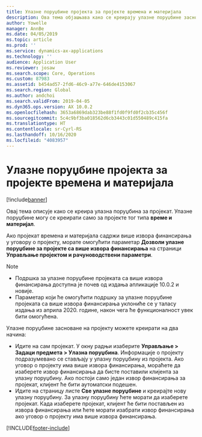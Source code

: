 ```yaml
---
title: Улазне поруџбине пројекта за пројекте времена и материјала
description: Ова тема објашњава како се креирају улазне поруџбине засноване на пројектима времена и материјала.
author: Yowelle
manager: AnnBe
ms.date: 04/05/2019
ms.topic: article
ms.prod: ''
ms.service: dynamics-ax-applications
ms.technology: ''
audience: Application User
ms.reviewer: josaw
ms.search.scope: Core, Operations
ms.custom: 87983
ms.assetid: b454ad57-2fd6-46c9-a77e-646de4153067
ms.search.region: Global
ms.author: andchoi
ms.search.validFrom: 2019-04-05
ms.dyn365.ops.version: AX 10.0.2
ms.openlocfilehash: 3653a6869dab323be88f1fd0f9fd0f2cb35c456f
ms.sourcegitcommit: 5c4c9bf3ba018562d6cb3443c01d550489c415fa
ms.translationtype: HT
ms.contentlocale: sr-Cyrl-RS
ms.lasthandoff: 10/16/2020
ms.locfileid: "4083957"
---
```

# <a name="project-sales-orders-for-time-and-material-projects"></a>Улазне поруџбине пројекта за пројекте времена и материјала

[!include[banner](../includes/banner.md)]

Овај тема описује како се креира улазна поруџбина за пројекат. Упазне поруџбине могу се креирати само за пројекте тог типа **време и материјал**.

Ако пројекат времена и материјала садржи више извора финансирања у уговору о пројекту, морате омогућити параметар **Дозволи улазне поруџбине за пројекте са више извора финансирања** на страници **Управљање пројектом и рачуноводствени параметри**. 

> [!NOTE]
> - Подршка за улазне поруџбине пројеката са више извора финансирања доступна је почев од издања апликације 10.0.2 и новије.
> - Параметар који ће омогућити подршку за улазне поруџбине пројеката са више извора финансирања уклониће се у таласу издања из априла 2020. године, након чега ће функционалност увек бити омогућена.

Улазне поруџбине засноване на пројекту можете креирати на два начина:

- Идите на сам пројекат. У окну радњи изаберите **Управљање > Задаци предмета > Улазна поруџбина**. Информације о пројекту подразумевано се стављају у улазну поруџбину из пројекта. Ако уговор о пројекту има више извора финансирања, мораћете да изаберете извор финансирања да бисте поставили клијента за улазну поруџбину. Ако постоји само један извор финансирања за пројекат, клијент ће бити аутоматски подешен.
- Идите на страницу листе **Све улазне поруџбине** и креирајте нову улазну поруџбину. За улазну поруџбину ћете морати да изаберете пројекат. Када изаберете пројекат, клијент ће бити постављен из извора финансирања или ћете морати изабрати извор финансирања ако уговор о пројекту има више извора финансирања.



[!INCLUDE[footer-include](../includes/footer-banner.md)]